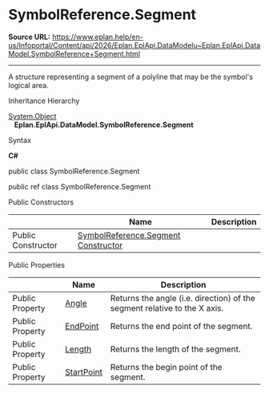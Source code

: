 # SymbolReference.Segment

**Source URL:** https://www.eplan.help/en-us/Infoportal/Content/api/2026/Eplan.EplApi.DataModelu~Eplan.EplApi.DataModel.SymbolReference+Segment.html

---

A structure representing a segment of a polyline that may be the symbol's logical area.

Inheritance Hierarchy

[System.Object](#)  
   **Eplan.EplApi.DataModel.SymbolReference.Segment**

Syntax

**C#**



public class SymbolReference.Segment

public ref class SymbolReference.Segment

Public Constructors

|  | Name | Description |
| --- | --- | --- |
| Public Constructor | [SymbolReference.Segment Constructor](Eplan.EplApi.DataModelu~Eplan.EplApi.DataModel.SymbolReference+Segment~_ctor(ValueType,ValueType).html) |  |



Public Properties

|  | Name | Description |
| --- | --- | --- |
| Public Property | [Angle](Eplan.EplApi.DataModelu~Eplan.EplApi.DataModel.SymbolReference+Segment~Angle.html) | Returns the angle (i.e. direction) of the segment relative to the X axis. |
| Public Property | [EndPoint](Eplan.EplApi.DataModelu~Eplan.EplApi.DataModel.SymbolReference+Segment~EndPoint.html) | Returns the end point of the segment. |
| Public Property | [Length](Eplan.EplApi.DataModelu~Eplan.EplApi.DataModel.SymbolReference+Segment~Length.html) | Returns the length of the segment. |
| Public Property | [StartPoint](Eplan.EplApi.DataModelu~Eplan.EplApi.DataModel.SymbolReference+Segment~StartPoint.html) | Returns the begin point of the segment. |


